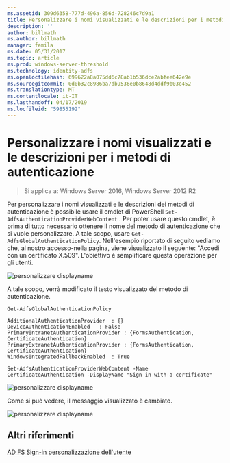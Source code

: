 ```yaml
---
ms.assetid: 309d6358-777d-496a-856d-728246c7d9a1
title: Personalizzare i nomi visualizzati e le descrizioni per i metodi di autenticazione
description: ''
author: billmath
ms.author: billmath
manager: femila
ms.date: 05/31/2017
ms.topic: article
ms.prod: windows-server-threshold
ms.technology: identity-adfs
ms.openlocfilehash: 699622a8a075dd6c78ab1b536dce2abfee642e9e
ms.sourcegitcommit: 0d0b32c8986ba7db9536e0b8648d4ddf9b03e452
ms.translationtype: MT
ms.contentlocale: it-IT
ms.lasthandoff: 04/17/2019
ms.locfileid: "59855192"
---
```

# <a name="customize-the-display-names-and-descriptions-for-authentication-methods"></a>Personalizzare i nomi visualizzati e le descrizioni per i metodi di autenticazione 

>Si applica a: Windows Server 2016, Windows Server 2012 R2

Per personalizzare i nomi visualizzati e le descrizioni dei metodi di autenticazione è possibile usare il cmdlet di PowerShell `Set-AdfsAuthenticationProviderWebContent` .  Per poter usare questo cmdlet, è prima di tutto necessario ottenere il nome del metodo di autenticazione che si vuole personalizzare.  A tale scopo, usare `Get-AdfsGlobalAuthenticationPolicy`.  Nell'esempio riportato di seguito vediamo che, al nostro accesso\-nella pagina, viene visualizzato il seguente:  "Accedi con un certificato X.509".  L'obiettivo è semplificare questa operazione per gli utenti.  
  
![personalizzare displayname](media/AD-FS-user-sign-in-customization/ADFS_Customize_Update1.PNG)  
  
A tale scopo, verrà modificato il testo visualizzato del metodo di autenticazione.  
  
 
    Get-AdfsGlobalAuthenticationPolicy  
      
    AdditionalAuthenticationProvider  : {}  
    DeviceAuthenticationEnabled   : False  
    PrimaryIntranetAuthenticationProvider : {FormsAuthentication, CertificateAuthentication}  
    PrimaryExtranetAuthenticationProvider : {FormsAuthentication, CertificateAuthentication}  
    WindowsIntegratedFallbackEnabled  : True  
      
    Set-AdfsAuthenticationProviderWebContent -Name CertificateAuthentication -DisplayName "Sign in with a certificate"  
  
  
![personalizzare displayname](media/AD-FS-user-sign-in-customization/ADFS_Customize_Update2.PNG)  
  
Come si può vedere, il messaggio visualizzato è cambiato.  
  
![personalizzare displayname](media/AD-FS-user-sign-in-customization/ADFS_Customize_Update3.PNG)  

## <a name="additional-references"></a>Altri riferimenti 
[AD FS Sign-in personalizzazione dell'utente](AD-FS-user-sign-in-customization.md) 
